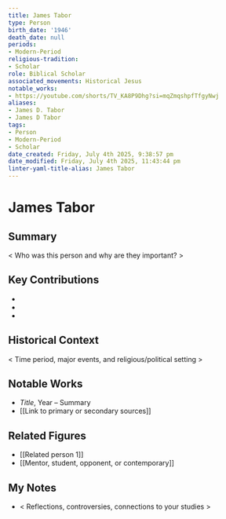 ```yaml
---
title: James Tabor
type: Person
birth_date: '1946'
death_date: null
periods:
- Modern-Period
religious-tradition:
- Scholar
role: Biblical Scholar
associated_movements: Historical Jesus
notable_works:
- https://youtube.com/shorts/TV_KA8P9Dhg?si=mqZmqshpfTfgyNwj
aliases:
- James D. Tabor
- James D Tabor
tags:
- Person
- Modern-Period
- Scholar
date_created: Friday, July 4th 2025, 9:38:57 pm
date_modified: Friday, July 4th 2025, 11:43:44 pm
linter-yaml-title-alias: James Tabor
---
```


# James Tabor

## Summary
< Who was this person and why are they important? >

## Key Contributions
- 
- 
- 

## Historical Context
< Time period, major events, and religious/political setting >

## Notable Works
- *Title*, Year – Summary
- [[Link to primary or secondary sources]]


## Related Figures
- [[Related person 1]]
- [[Mentor, student, opponent, or contemporary]]

## My Notes
- < Reflections, controversies, connections to your studies >
